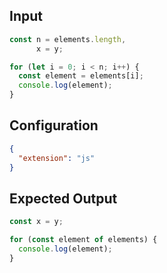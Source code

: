 
## Input
```javascript input
const n = elements.length,
      x = y;

for (let i = 0; i < n; i++) {
  const element = elements[i];
  console.log(element);
}
```

## Configuration
```json configuration
{
  "extension": "js"
}
```

## Expected Output
```javascript expected output
const x = y;

for (const element of elements) {
  console.log(element);
}
```
